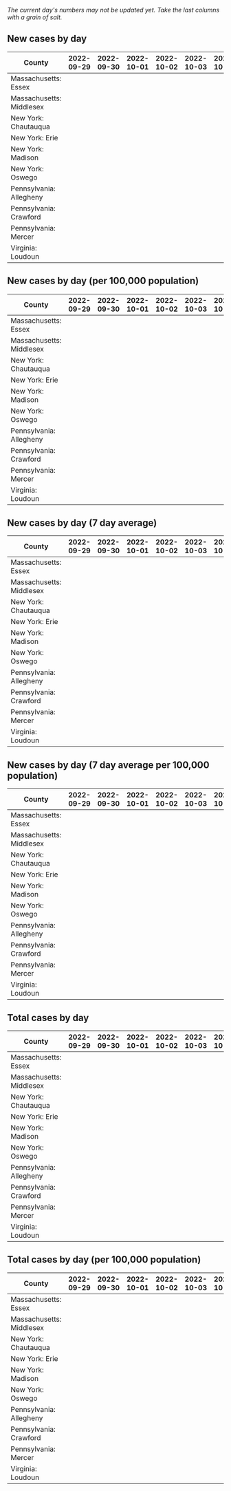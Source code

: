 _The current day's numbers may not be updated yet. Take the last columns with a grain of salt._
## New cases by day

| County | 2022-09-29 | 2022-09-30 | 2022-10-01 | 2022-10-02 | 2022-10-03 | 2022-10-04 | 2022-10-05 |
| --- | --- | --- | --- | --- | --- | --- | --- |
| Massachusetts: Essex |  |  |  |  |  |  |  |
| Massachusetts: Middlesex |  |  |  |  |  |  |  |
| New York: Chautauqua |  |  |  |  |  |  |  |
| New York: Erie |  |  |  |  |  |  |  |
| New York: Madison |  |  |  |  |  |  |  |
| New York: Oswego |  |  |  |  |  |  |  |
| Pennsylvania: Allegheny |  |  |  |  |  |  |  |
| Pennsylvania: Crawford |  |  |  |  |  |  |  |
| Pennsylvania: Mercer |  |  |  |  |  |  |  |
| Virginia: Loudoun |  |  |  |  |  |  |  |

## New cases by day (per 100,000 population)

| County | 2022-09-29 | 2022-09-30 | 2022-10-01 | 2022-10-02 | 2022-10-03 | 2022-10-04 | 2022-10-05 |
| --- | --- | --- | --- | --- | --- | --- | --- |
| Massachusetts: Essex |  |  |  |  |  |  |  |
| Massachusetts: Middlesex |  |  |  |  |  |  |  |
| New York: Chautauqua |  |  |  |  |  |  |  |
| New York: Erie |  |  |  |  |  |  |  |
| New York: Madison |  |  |  |  |  |  |  |
| New York: Oswego |  |  |  |  |  |  |  |
| Pennsylvania: Allegheny |  |  |  |  |  |  |  |
| Pennsylvania: Crawford |  |  |  |  |  |  |  |
| Pennsylvania: Mercer |  |  |  |  |  |  |  |
| Virginia: Loudoun |  |  |  |  |  |  |  |

## New cases by day (7 day average)

| County | 2022-09-29 | 2022-09-30 | 2022-10-01 | 2022-10-02 | 2022-10-03 | 2022-10-04 | 2022-10-05 |
| --- | --- | --- | --- | --- | --- | --- | --- |
| Massachusetts: Essex |  |  |  |  |  |  |  |
| Massachusetts: Middlesex |  |  |  |  |  |  |  |
| New York: Chautauqua |  |  |  |  |  |  |  |
| New York: Erie |  |  |  |  |  |  |  |
| New York: Madison |  |  |  |  |  |  |  |
| New York: Oswego |  |  |  |  |  |  |  |
| Pennsylvania: Allegheny |  |  |  |  |  |  |  |
| Pennsylvania: Crawford |  |  |  |  |  |  |  |
| Pennsylvania: Mercer |  |  |  |  |  |  |  |
| Virginia: Loudoun |  |  |  |  |  |  |  |

## New cases by day (7 day average per 100,000 population)

| County | 2022-09-29 | 2022-09-30 | 2022-10-01 | 2022-10-02 | 2022-10-03 | 2022-10-04 | 2022-10-05 |
| --- | --- | --- | --- | --- | --- | --- | --- |
| Massachusetts: Essex |  |  |  |  |  |  |  |
| Massachusetts: Middlesex |  |  |  |  |  |  |  |
| New York: Chautauqua |  |  |  |  |  |  |  |
| New York: Erie |  |  |  |  |  |  |  |
| New York: Madison |  |  |  |  |  |  |  |
| New York: Oswego |  |  |  |  |  |  |  |
| Pennsylvania: Allegheny |  |  |  |  |  |  |  |
| Pennsylvania: Crawford |  |  |  |  |  |  |  |
| Pennsylvania: Mercer |  |  |  |  |  |  |  |
| Virginia: Loudoun |  |  |  |  |  |  |  |

## Total cases by day

| County | 2022-09-29 | 2022-09-30 | 2022-10-01 | 2022-10-02 | 2022-10-03 | 2022-10-04 | 2022-10-05 |
| --- | --- | --- | --- | --- | --- | --- | --- |
| Massachusetts: Essex |  |  |  |  |  |  | 238936 |
| Massachusetts: Middlesex |  |  |  |  |  |  | 405667 |
| New York: Chautauqua |  |  |  |  |  |  | 27670 |
| New York: Erie |  |  |  |  |  |  | 252808 |
| New York: Madison |  |  |  |  |  |  | 15747 |
| New York: Oswego |  |  |  |  |  |  | 32187 |
| Pennsylvania: Allegheny |  |  |  |  |  |  | 319370 |
| Pennsylvania: Crawford |  |  |  |  |  |  | 23073 |
| Pennsylvania: Mercer |  |  |  |  |  |  | 26620 |
| Virginia: Loudoun |  |  |  |  |  |  | 88918 |

## Total cases by day (per 100,000 population)

| County | 2022-09-29 | 2022-09-30 | 2022-10-01 | 2022-10-02 | 2022-10-03 | 2022-10-04 | 2022-10-05 |
| --- | --- | --- | --- | --- | --- | --- | --- |
| Massachusetts: Essex |  |  |  |  |  |  | 30282.1 |
| Massachusetts: Middlesex |  |  |  |  |  |  | 25170.1 |
| New York: Chautauqua |  |  |  |  |  |  | 21804.1 |
| New York: Erie |  |  |  |  |  |  | 27518.0 |
| New York: Madison |  |  |  |  |  |  | 22197.3 |
| New York: Oswego |  |  |  |  |  |  | 26359.2 |
| Pennsylvania: Allegheny |  |  |  |  |  |  | 26263.0 |
| Pennsylvania: Crawford |  |  |  |  |  |  | 27263.7 |
| Pennsylvania: Mercer |  |  |  |  |  |  | 24327.4 |
| Virginia: Loudoun |  |  |  |  |  |  | 21501.7 |
